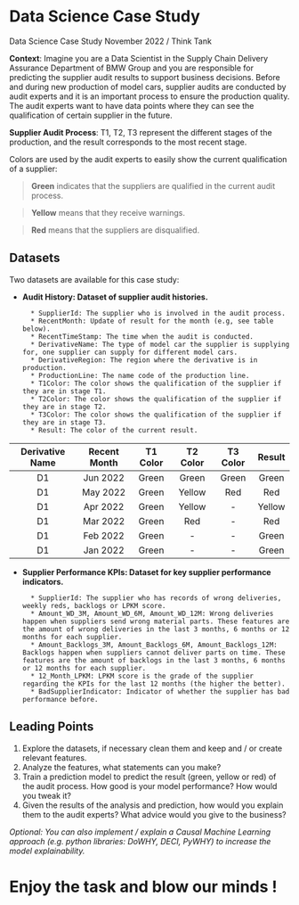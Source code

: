 # Data Science Case Study 
Data Science Case Study November 2022 / Think Tank

**Context**: Imagine you are a Data Scientist in the Supply Chain Delivery Assurance Department of BMW Group and you are responsible for predicting the supplier audit results to support business decisions. Before and during new production of model cars, supplier audits are conducted by audit experts and it is an important process to ensure the production quality. The audit experts want to have data points where they can see the qualification of certain supplier in the future.

**Supplier Audit Process**: T1, T2, T3 represent the different stages of the production, and the result corresponds to the most recent stage.

Colors are used by the audit experts to easily show the current qualification of a supplier:

> **Green** indicates that the suppliers are qualified in the current audit process.

> **Yellow** means that they receive warnings.

> **Red** means that the suppliers are disqualified.

## Datasets
Two datasets are available for this case study:

- **Audit History: Dataset of supplier audit histories.**

		* SupplierId: The supplier who is involved in the audit process.
		* RecentMonth: Update of result for the month (e.g, see table below).
		* RecentTimeStamp: The time when the audit is conducted.
		* DerivativeName: The type of model car the supplier is supplying for, one supplier can supply for different model cars.
		* DerivativeRegion: The region where the derivative is in production.
		* ProductionLine: The name code of the production line.
		* T1Color: The color shows the qualification of the supplier if they are in stage T1.
		* T2Color: The color shows the qualification of the supplier if they are in stage T2.
		* T3Color: The color shows the qualification of the supplier if they are in stage T3.
		* Result: The color of the current result.

|Derivative Name|Recent Month|T1 Color|T2 Color|T3 Color|Result|
|:-:|:-:|:-:|:-:|:-:|:-:|
|D1|Jun 2022|Green|Green|Green|Green|
|D1|May 2022|Green|Yellow|Red|Red|
|D1|Apr 2022|Green|Yellow|-|Yellow|
|D1|Mar 2022|Green|Red|-|Red|
|D1|Feb 2022|Green|-|-|Green|
|D1|Jan 2022|Green|-|-|Green|

- **Supplier Performance KPIs: Dataset for key supplier performance indicators.**

		* SupplierId: The supplier who has records of wrong deliveries, weekly reds, backlogs or LPKM score.
		* Amount_WD_3M, Amount_WD_6M, Amount_WD_12M: Wrong deliveries happen when suppliers send wrong material parts. These features are the amount of wrong deliveries in the last 3 months, 6 months or 12 months for each supplier.
		* Amount_Backlogs_3M, Amount_Backlogs_6M, Amount_Backlogs_12M: Backlogs happen when suppliers cannot deliver parts on time. These features are the amount of backlogs in the last 3 months, 6 months or 12 months for each supplier.
		* 12_Month_LPKM: LPKM score is the grade of the supplier regarding the KPIs for the last 12 months (the higher the better).
		* BadSupplierIndicator: Indicator of whether the supplier has bad performance before.

## Leading Points

1. Explore the datasets, if necessary clean them and keep and / or create relevant features.
2.  Analyze the features, what statements can you make?
3. Train a prediction model to predict the result (green, yellow or red) of the audit process. How good is your model performance? How would you tweak it?
4. Given the results of the analysis and prediction, how would you explain them to the audit experts? What advice would you give to the business?

*Optional: You can also implement / explain a Causal Machine Learning approach (e.g. python libraries: DoWHY, DECI, PyWHY) to increase the model explainability.*

# Enjoy the task and blow our minds !

